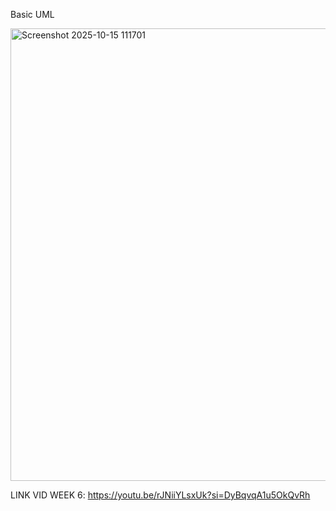 Basic UML

<img width="1169" height="724" alt="Screenshot 2025-10-15 111701" src="https://github.com/user-attachments/assets/a5daef86-eda6-4889-b343-47e87db4211c" />


LINK VID WEEK 6: https://youtu.be/rJNiiYLsxUk?si=DyBqvqA1u5OkQvRh
